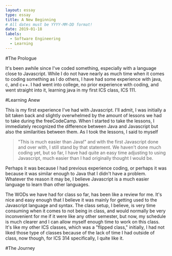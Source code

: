 ```yaml
---
layout: essay
type: essay
title: A New Beginning
# All dates must be YYYY-MM-DD format!
date: 2019-01-18
labels:
  - Software Engineering
  - Learning
---
```


#The Prologue

It's been awhile since I've coded something, especially with a language close to Javascript. While I do not have nearly as much time when it comes to coding something as I do others, I have had some experience with java, c, and c++. I had went into college, no prior experience with coding, and went straight into it, learning java in my first ICS class, ICS 111. 

#Learning Anew

This is my first experience I've had with Javascript. I'll admit, I was initially a bit taken back and slightly overwhelmed by the amount of lessons we had to take during the freeCodeCamp. When I started to take the lessons, I immediately recognized the difference between Java and Javascript but also the similarities between them. As I took the lessons, I said to myself
> "This is much easier than Java!"
and with the first Javascript done and over with, I still stand by that statement. We haven't done much coding yet, but so far, I have had quite an easy time adjusting to using Javascript, much easier than I had originally thought I would be. 

Perhaps it was because I had previous experience coding, or perhaps it was because it was similar enough to Java that I didn't have a problem. Whatever the reason it may be, I believe Javascript is a much easier language to learn than other languages.

The WODs we have had for class so far, has been like a review for me. It's nice and easy enough that I believe it was mainly for getting used to the Javascript language and syntax. The class setup, I believe, is very time consuming when it comes to not being in class, and would normally be very inconvenient for me if it were like any other semester, but now, my schedule is much clearer and I can allow myself enough time to work on this class. It's like my other ICS classes, which was a "flipped class," initially, I had not liked those type of classes because of the lack of time I had outside of class, now though, for ICS 314 specifically, I quite like it. 

#The Journey 
